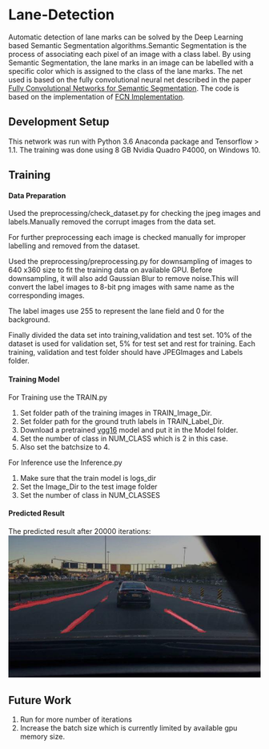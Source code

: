 # Lane-Detection
Automatic detection of lane marks can be solved by the Deep Learning based Semantic Segmentation algorithms.Semantic Segmentation is the process of associating each pixel of an image with a class label. By using Semantic Segmentation, the lane marks in an image can be labelled with a specific color which is assigned to the class of the lane marks. The net used is based on the fully convolutional neural net described in the paper [Fully Convolutional Networks for Semantic Segmentation](https://arxiv.org/pdf/1605.06211.pdf). The code is based on the implementation of [FCN Implementation](https://github.com/sagieppel/Fully-convolutional-neural-network-FCN-for-semantic-segmentation-Tensorflow-implementation).


## Development Setup
This network was run with Python 3.6 Anaconda package and Tensorflow > 1.1. The training was done using 8 GB Nvidia Quadro P4000, on Windows 10.

## Training
#### Data Preparation
Used the preprocessing/check_dataset.py for checking the jpeg images and labels.Manually removed the corrupt images from the data set.

For further preprocessing each image is checked manually for improper labelling and removed from the dataset.

Used the preprocessing/preprocessing.py for downsampling of images to 640 x360 size to fit the training data on available GPU. Before downsampling, it will also add Gaussian Blur to remove noise.This will convert the label images to 8-bit png images with same name as the corresponding images.

The label images use 255 to represent the lane field and 0 for the background.

Finally divided the data set into training,validation and test set. 10% of the dataset is used for validation set, 5% for test set and rest for training. Each training, validation and test folder should have JPEGImages and Labels folder.

#### Training Model
For Training use the TRAIN.py
1) Set folder path of the training images in TRAIN_Image_Dir.
2) Set folder path for the ground truth labels in TRAIN_Label_Dir.
3) Download a pretrained [vgg16](ftp://mi.eng.cam.ac.uk/pub/mttt2/models/vgg16.npy) model and put it in the Model folder.
4) Set the number of class in NUM_CLASS which is 2 in this case.
5) Also set the batchsize to 4.

For Inference use the Inference.py
1) Make sure that the train model is logs_dir
2) Set the Image_Dir to the test image folder
3) Set the number of class in NUM_CLASSES

#### Predicted Result
The predicted result after 20000 iterations:
![](Result.jpg)

## Future Work
 1) Run for more number of iterations
 2) Increase the batch size which is currently limited by available gpu memory size. 


